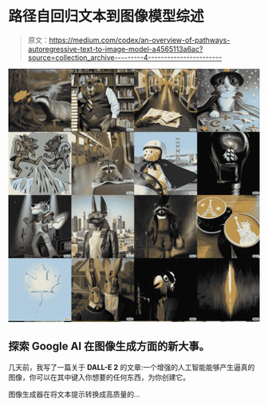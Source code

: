 # 路径自回归文本到图像模型综述

> 原文：<https://medium.com/codex/an-overview-of-pathways-autoregressive-text-to-image-model-a4565113a6ac?source=collection_archive---------4----------------------->

![](img/4b123c309c7a0576d6ee647b7adad7cc.png)

## 探索 Google AI 在图像生成方面的新大事。

几天前，我写了一篇关于 **DALL-E 2** 的文章:一个增强的人工智能能够产生逼真的图像，你可以在其中键入你想要的任何东西，为你创建它。

图像生成器在将文本提示转换成高质量的…